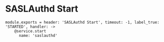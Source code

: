 
# SASLAuthd Start

    module.exports = header: 'SASLAuthd Start', timeout: -1, label_true: 'STARTED', handler: ->
        @service.start
          name: 'saslauthd'
